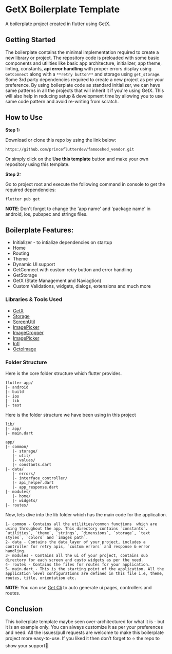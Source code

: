 # GetX Boilerplate Template

A boilerplate project created in flutter using GetX.

## Getting Started

The boilerplate contains the minimal implementation required to create a new library or project. The repository code is preloaded with some basic components and utilities like basic app architecture, initializer, app theme, linting, constants, **api error handling** with proper errors display using `GetConnect` along with a `**retry button**` and storage using `get_storage`. Some 3rd party dependencies required to create a new project as per your preference. By using boilerplate code as standard initializer, we can have same patterns in all the projects that will inherit it if you're using GetX. This will also help in reducing setup & development time by allowing you to use same code pattern and avoid re-writing from scratch.

## How to Use 

**Step 1:**

Download or clone this repo by using the link below:

```
https://github.com/princeflutterdev/famooshed_vendor.git
```

Or simply click on the **Use this template** button and make your own repository using this template.

**Step 2:**

Go to project root and execute the following command in console to get the required dependencies: 

```
flutter pub get 
```

**NOTE**: Don't forget to change the 'app name' and 'package name' in android, ios, pubspec and strings files.

## Boilerplate Features:

* Initializer - to intialize dependencies on startup
* Home
* Routing
* Theme
* Dynamic UI support
* GetConnect with custom retry button and error handling
* GetStorage
* GetX (State Management and Naviagtion)
* Custom Validations, widgets, dialogs, extensions and much more

### Libraries & Tools Used

* [GetX](https://github.com/jonataslaw/getx)
* [Storage](https://github.com/jonataslaw/get_storage)
* [ScreenUtil](https://github.com/OpenFlutter/flutter_screenutil/)
* [ImagePicker](https://github.com/flutter/plugins)
* [ImageCropper](https://github.com/hnvn/flutter_image_cropper)
* [ImagePicker](https://github.com/flutter/plugins)
* [Intl](https://github.com/dart-lang/intl)
* [OctoImage](https://github.com/Baseflow/octo_image)

### Folder Structure
Here is the core folder structure which flutter provides.

```
flutter-app/
|- android
|- build
|- ios
|- lib
|- test
```

Here is the folder structure we have been using in this project

```
lib/
|- app/
|- main.dart
```

```
app/
|- common/
   |- storage/
   |- util/
   |- values/
   |- constants.dart
|- data/
   |- errors/
   |- interface_controller/
   |- api_helper.dart
   |- app_response.dart
|- modules/
   |- home/
   |- widgets/
|- routes/
```

Now, lets dive into the lib folder which has the main code for the application.

```
1- common - Contains all the utilities/common functions  which are using throughout the app. This directory contains `constants`. `utilities`, `theme`, `strings`, `dimensions`, `storage`, `text styles`, `colors` and `images path`.
2- data - Contains the data layer of your project, includes a controller for retry apis, `custom errors` and response & error handling.
3- modules - Contains all the ui of your project, contains sub directory for each screen and custo widgets as per the need.
4- routes - Contains the files for routes for your application.
5- main.dart - This is the starting point of the application. All the application level configurations are defined in this file i.e, theme, routes, title, orientation etc.
```
**NOTE**: You can use [Get Cli](https://github.com/jonataslaw/get_cli) to auto generate ui pages, controllers and routes.

## Conclusion

This boilerplate template maybe seen over-architectured for what it is - but it is an example only. You can always customize it as per your preferences and need. All the issues/pull requests are welcome to make this boilerplate project more easy-to-use. If you liked it then don’t forget to ⭐ the repo to show your support🙂

